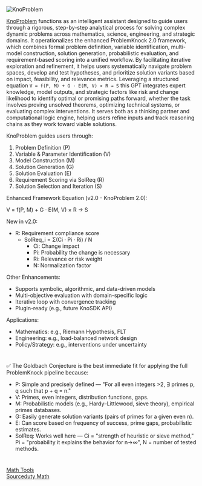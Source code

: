 ![KnoProblem](https://github.com/user-attachments/assets/92eff836-20c5-42fa-9e11-e540e9720cf7)

[KnoProblem](https://chatgpt.com/g/g-6849f3d35ed481919b985d6a644db32e-knoproblem) functions as an intelligent assistant designed to guide users through a rigorous, step-by-step analytical process for solving complex dynamic problems across mathematics, science, engineering, and strategic domains. It operationalizes the enhanced ProblemKnock 2.0 framework, which combines formal problem definition, variable identification, multi-model construction, solution generation, probabilistic evaluation, and requirement-based scoring into a unified workflow. By facilitating iterative exploration and refinement, it helps users systematically navigate problem spaces, develop and test hypotheses, and prioritize solution variants based on impact, feasibility, and relevance metrics. Leveraging a structured equation ``` V = f(P, M) + G · E(M, V) × R → S ``` this GPT integrates expert knowledge, model outputs, and strategic factors like risk and change likelihood to identify optimal or promising paths forward, whether the task involves proving unsolved theorems, optimizing technical systems, or evaluating complex interventions. It serves both as a thinking partner and computational logic engine, helping users refine inputs and track reasoning chains as they work toward viable solutions.

KnoProblem guides users through:

1. Problem Definition (P)
2. Variable & Parameter Identification (V)
3. Model Construction (M)
4. Solution Generation (G)
5. Solution Evaluation (E)
6. Requirement Scoring via SolReq (R)
7. Solution Selection and Iteration (S)

Enhanced Framework Equation (v2.0 - KnoProblem 2.0):

V = f(P, M) + G · E(M, V) × R → S

New in v2.0:

- R: Requirement compliance score
  - SolReq_i = Σ(Ci · Pi · Ri) / N
    - Ci: Change impact
    - Pi: Probability the change is necessary
    - Ri: Relevance or risk weight
    - N: Normalization factor

Other Enhancements:

- Supports symbolic, algorithmic, and data-driven models
- Multi-objective evaluation with domain-specific logic
- Iterative loop with convergence tracking
- Plugin-ready (e.g., future KnoSDK API)

Applications:

- Mathematics: e.g., Riemann Hypothesis, FLT
- Engineering: e.g., load-balanced network design
- Policy/Strategy: e.g., interventions under uncertainty


#

✅ The Goldbach Conjecture is the best immediate fit for applying the full ProblemKnock pipeline because:

- P: Simple and precisely defined — "For all even integers >2, ∃ primes p, q such that p + q = n."
- V: Primes, even integers, distribution functions, gaps.
- M: Probabilistic models (e.g., Hardy–Littlewood, sieve theory), empirical primes databases.
- G: Easily generate solution variants (pairs of primes for a given even n).
- E: Can score based on frequency of success, prime gaps, probabilistic estimates.
- SolReq: Works well here — Ci = "strength of heuristic or sieve method," Pi = "probability it explains the behavior for n→∞", N = number of tested methods.

#

[Math Tools](https://github.com/sourceduty/Math_Tools)
<br>
[Sourceduty Math](https://chatgpt.com/g/g-67cc981656b8819196c22b67c9fbbb8c-sourceduty-math)
